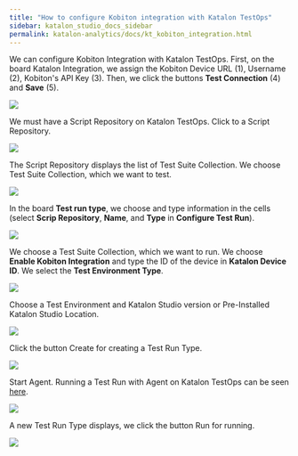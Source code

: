 ```yaml
---
title: "How to configure Kobiton integration with Katalon TestOps"
sidebar: katalon_studio_docs_sidebar
permalink: katalon-analytics/docs/kt_kobiton_integration.html
---
```


We can configure Kobiton Integration with Katalon TestOps. First, on the board Katalon Integration, we assign the Kobiton Device URL (1), Username (2), Kobiton's API Key (3). Then, we click the buttons **Test Connection** (4) and **Save** (5).

![](https://github.com/katalon-studio/docs-images/raw/master/katalon-analytics/docs/kt_kobiton_integration/kt_kobiton_integration.png)

We must have a Script Repository on Katalon TestOps. Click to a Script Repository.

![](https://github.com/katalon-studio/docs-images/raw/master/katalon-analytics/docs/kt_kobiton_integration/kt_script_repo_ex.png)

The Script Repository displays the list of Test Suite Collection. We choose Test Suite Collection, which we want to test.

![](https://github.com/katalon-studio/docs-images/raw/master/katalon-analytics/docs/kt_kobiton_integration/kt_open_script_repo.png)

In the board **Test run type**, we choose and type information in the cells (select **Scrip Repository**, **Name**, and **Type** in **Configure Test Run**).

![](https://github.com/katalon-studio/docs-images/raw/master/katalon-analytics/docs/kt_kobiton_integration/kt_test_run_type_1.png)

We choose a Test Suite Collection, which we want to run. We choose **Enable Kobiton Integration** and type the ID of the device in **Katalon Device ID**. We select the **Test Environment Type**.

![](https://github.com/katalon-studio/docs-images/raw/master/katalon-analytics/docs/kt_kobiton_integration/kt_test_run_type_2.png)

Choose a Test Environment and Katalon Studio version or Pre-Installed Katalon Studio Location.

![](https://github.com/katalon-studio/docs-images/raw/master/katalon-analytics/docs/kt_kobiton_integration/kt_test_run_type_3.png)

Click the button Create for creating a Test Run Type.

![](https://github.com/katalon-studio/docs-images/raw/master/katalon-analytics/docs/kt_kobiton_integration/kt_test_run_type_4.png)

Start Agent. Running a Test Run with Agent on Katalon TestOps can be seen [here](https://docs.katalon.com/katalon-analytics/docs/agents.html).

![](https://github.com/katalon-studio/docs-images/raw/master/katalon-analytics/docs/kt_kobiton_integration/kt_start_agent.png)

A new Test Run Type displays, we click the button Run for running.

![](https://github.com/katalon-studio/docs-images/raw/master/katalon-analytics/docs/kt_kobiton_integration/kt_test_plan_run_scrip_repo.png)